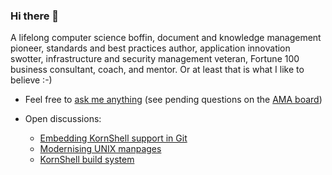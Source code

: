 ### Hi there 👋

<!--
**marcastel/marcastel** is a ✨ _special_ ✨ repository because its `README.md` (this file) appears on your GitHub profile.

Here are some ideas to get you started:

- 🔭 I’m currently working on ...
- 🌱 I’m currently learning ...
- 👯 I’m looking to collaborate on ...
- 🤔 I’m looking for help with ...
- 💬 Ask me about ...
- 📫 How to reach me: ...
- 😄 Pronouns: ...
- ⚡ Fun fact: ...
-->

A lifelong computer science boffin, document and knowledge management pioneer, standards and best practices author, application innovation swotter, infrastructure and security management veteran, Fortune 100 business consultant, coach, and mentor. Or at least that is what I like to believe :-)


- Feel free to [ask me anything](../../discussions/new?category=ama) (see pending questions on the [AMA board](../../discussions/categories/ama))

- Open discussions:
  - [Embedding KornShell support in Git](https://github.com/marcastel/marcastel/discussions/8)
  - [Modernising UNIX manpages](https://github.com/marcastel/marcastel/discussions/7)
  - [KornShell build system](https://github.com/marcastel/marcastel/discussions/6)
